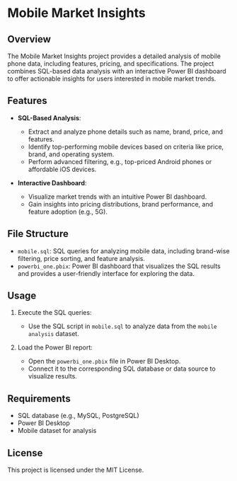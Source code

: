 # Mobile Market Insights

## Overview
The Mobile Market Insights project provides a detailed analysis of mobile phone data, including features, pricing, and specifications. The project combines SQL-based data analysis with an interactive Power BI dashboard to offer actionable insights for users interested in mobile market trends.

## Features
- **SQL-Based Analysis**:
  - Extract and analyze phone details such as name, brand, price, and features.
  - Identify top-performing mobile devices based on criteria like price, brand, and operating system.
  - Perform advanced filtering, e.g., top-priced Android phones or affordable iOS devices.

- **Interactive Dashboard**:
  - Visualize market trends with an intuitive Power BI dashboard.
  - Gain insights into pricing distributions, brand performance, and feature adoption (e.g., 5G).

## File Structure
- `mobile.sql`: SQL queries for analyzing mobile data, including brand-wise filtering, price sorting, and feature analysis.
- `powerbi_one.pbix`: Power BI dashboard that visualizes the SQL results and provides a user-friendly interface for exploring the data.

## Usage
1. Execute the SQL queries:
   - Use the SQL script in `mobile.sql` to analyze data from the `mobile analysis` dataset.
   
2. Load the Power BI report:
   - Open the `powerbi_one.pbix` file in Power BI Desktop.
   - Connect it to the corresponding SQL database or data source to visualize results.

## Requirements
- SQL database (e.g., MySQL, PostgreSQL)
- Power BI Desktop
- Mobile dataset for analysis

## License
This project is licensed under the MIT License.
